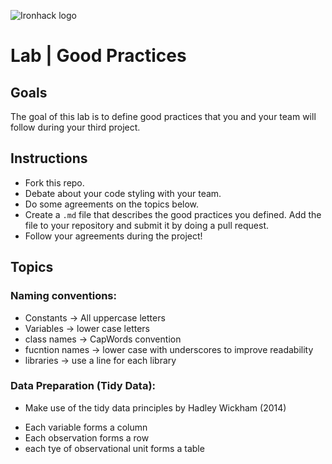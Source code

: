 ![Ironhack logo](https://i.imgur.com/1QgrNNw.png)

# Lab | Good Practices

## Goals
The goal of this lab is to define good practices that you and your team will follow during your third project.

## Instructions
* Fork this repo. 
* Debate about your code styling with your team.
* Do some agreements on the topics below.
* Create a `.md` file that describes the good practices you defined. Add the file to your repository and submit it by doing a pull request.  
* Follow your agreements during the project!

## Topics

### Naming conventions:
* Constants -> All uppercase letters
* Variables -> lower case letters
* class names -> CapWords convention
* fucntion names -> lower case with underscores to improve readability
* libraries -> use a line for each library 

### Data Preparation (Tidy Data):
- Make use of the tidy data principles by Hadley Wickham (2014)
* Each variable forms a column
* Each observation forms a row
* each tye of observational unit forms a table
